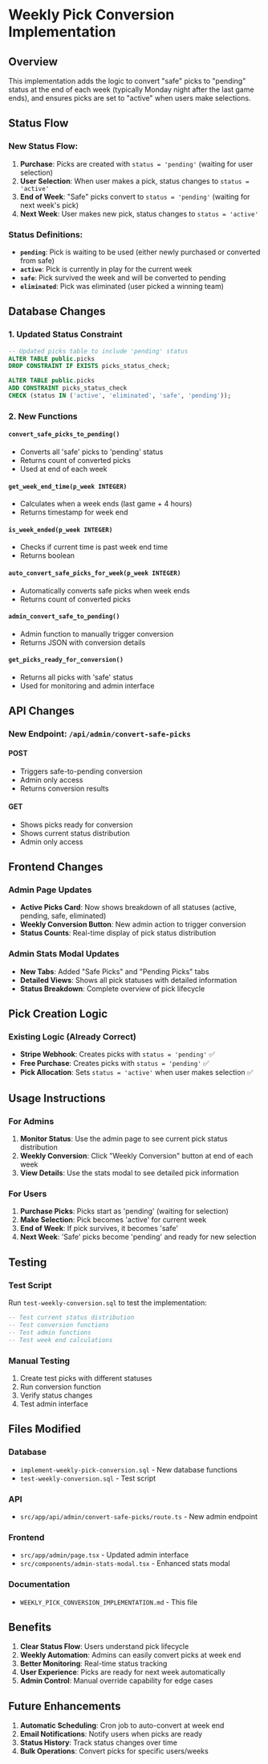 # Weekly Pick Conversion Implementation

## Overview

This implementation adds the logic to convert "safe" picks to "pending" status at the end of each week (typically Monday night after the last game ends), and ensures picks are set to "active" when users make selections.

## Status Flow

### New Status Flow:
1. **Purchase**: Picks are created with `status = 'pending'` (waiting for user selection)
2. **User Selection**: When user makes a pick, status changes to `status = 'active'`
3. **End of Week**: "Safe" picks convert to `status = 'pending'` (waiting for next week's pick)
4. **Next Week**: User makes new pick, status changes to `status = 'active'`

### Status Definitions:
- **`pending`**: Pick is waiting to be used (either newly purchased or converted from safe)
- **`active`**: Pick is currently in play for the current week
- **`safe`**: Pick survived the week and will be converted to pending
- **`eliminated`**: Pick was eliminated (user picked a winning team)

## Database Changes

### 1. Updated Status Constraint
```sql
-- Updated picks table to include 'pending' status
ALTER TABLE public.picks 
DROP CONSTRAINT IF EXISTS picks_status_check;

ALTER TABLE public.picks 
ADD CONSTRAINT picks_status_check 
CHECK (status IN ('active', 'eliminated', 'safe', 'pending'));
```

### 2. New Functions

#### `convert_safe_picks_to_pending()`
- Converts all 'safe' picks to 'pending' status
- Returns count of converted picks
- Used at end of each week

#### `get_week_end_time(p_week INTEGER)`
- Calculates when a week ends (last game + 4 hours)
- Returns timestamp for week end

#### `is_week_ended(p_week INTEGER)`
- Checks if current time is past week end time
- Returns boolean

#### `auto_convert_safe_picks_for_week(p_week INTEGER)`
- Automatically converts safe picks when week ends
- Returns count of converted picks

#### `admin_convert_safe_to_pending()`
- Admin function to manually trigger conversion
- Returns JSON with conversion details

#### `get_picks_ready_for_conversion()`
- Returns all picks with 'safe' status
- Used for monitoring and admin interface

## API Changes

### New Endpoint: `/api/admin/convert-safe-picks`

#### POST
- Triggers safe-to-pending conversion
- Admin only access
- Returns conversion results

#### GET
- Shows picks ready for conversion
- Shows current status distribution
- Admin only access

## Frontend Changes

### Admin Page Updates
- **Active Picks Card**: Now shows breakdown of all statuses (active, pending, safe, eliminated)
- **Weekly Conversion Button**: New admin action to trigger conversion
- **Status Counts**: Real-time display of pick status distribution

### Admin Stats Modal Updates
- **New Tabs**: Added "Safe Picks" and "Pending Picks" tabs
- **Detailed Views**: Shows all pick statuses with detailed information
- **Status Breakdown**: Complete overview of pick lifecycle

## Pick Creation Logic

### Existing Logic (Already Correct)
- **Stripe Webhook**: Creates picks with `status = 'pending'` ✅
- **Free Purchase**: Creates picks with `status = 'pending'` ✅
- **Pick Allocation**: Sets `status = 'active'` when user makes selection ✅

## Usage Instructions

### For Admins

1. **Monitor Status**: Use the admin page to see current pick status distribution
2. **Weekly Conversion**: Click "Weekly Conversion" button at end of each week
3. **View Details**: Use the stats modal to see detailed pick information

### For Users

1. **Purchase Picks**: Picks start as 'pending' (waiting for selection)
2. **Make Selection**: Pick becomes 'active' for current week
3. **End of Week**: If pick survives, it becomes 'safe'
4. **Next Week**: 'Safe' picks become 'pending' and ready for new selection

## Testing

### Test Script
Run `test-weekly-conversion.sql` to test the implementation:

```sql
-- Test current status distribution
-- Test conversion functions
-- Test admin functions
-- Test week end calculations
```

### Manual Testing
1. Create test picks with different statuses
2. Run conversion function
3. Verify status changes
4. Test admin interface

## Files Modified

### Database
- `implement-weekly-pick-conversion.sql` - New database functions
- `test-weekly-conversion.sql` - Test script

### API
- `src/app/api/admin/convert-safe-picks/route.ts` - New admin endpoint

### Frontend
- `src/app/admin/page.tsx` - Updated admin interface
- `src/components/admin-stats-modal.tsx` - Enhanced stats modal

### Documentation
- `WEEKLY_PICK_CONVERSION_IMPLEMENTATION.md` - This file

## Benefits

1. **Clear Status Flow**: Users understand pick lifecycle
2. **Weekly Automation**: Admins can easily convert picks at week end
3. **Better Monitoring**: Real-time status tracking
4. **User Experience**: Picks are ready for next week automatically
5. **Admin Control**: Manual override capability for edge cases

## Future Enhancements

1. **Automatic Scheduling**: Cron job to auto-convert at week end
2. **Email Notifications**: Notify users when picks are ready
3. **Status History**: Track status changes over time
4. **Bulk Operations**: Convert picks for specific users/weeks


